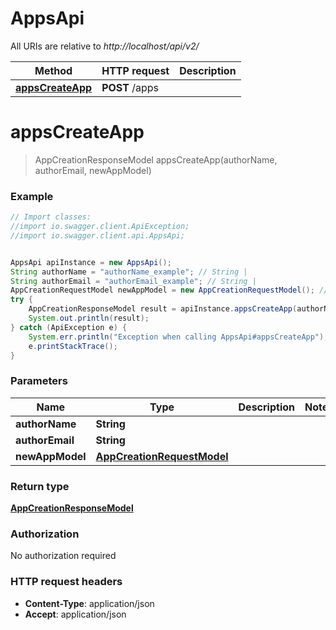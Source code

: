 # AppsApi

All URIs are relative to *http://localhost/api/v2/*

Method | HTTP request | Description
------------- | ------------- | -------------
[**appsCreateApp**](AppsApi.md#appsCreateApp) | **POST** /apps | 


<a name="appsCreateApp"></a>
# **appsCreateApp**
> AppCreationResponseModel appsCreateApp(authorName, authorEmail, newAppModel)





### Example
```java
// Import classes:
//import io.swagger.client.ApiException;
//import io.swagger.client.api.AppsApi;


AppsApi apiInstance = new AppsApi();
String authorName = "authorName_example"; // String | 
String authorEmail = "authorEmail_example"; // String | 
AppCreationRequestModel newAppModel = new AppCreationRequestModel(); // AppCreationRequestModel | 
try {
    AppCreationResponseModel result = apiInstance.appsCreateApp(authorName, authorEmail, newAppModel);
    System.out.println(result);
} catch (ApiException e) {
    System.err.println("Exception when calling AppsApi#appsCreateApp");
    e.printStackTrace();
}
```

### Parameters

Name | Type | Description  | Notes
------------- | ------------- | ------------- | -------------
 **authorName** | **String**|  |
 **authorEmail** | **String**|  |
 **newAppModel** | [**AppCreationRequestModel**](AppCreationRequestModel.md)|  |

### Return type

[**AppCreationResponseModel**](AppCreationResponseModel.md)

### Authorization

No authorization required

### HTTP request headers

 - **Content-Type**: application/json
 - **Accept**: application/json

